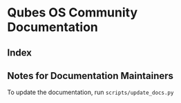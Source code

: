 # Qubes OS Community Documentation

## Index

<!-- INDEX-->


## Notes for Documentation Maintainers

To update the documentation, run `scripts/update_docs.py`
